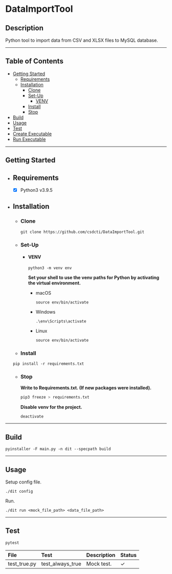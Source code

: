 # DataImportTool

## Description

Python tool to import data from CSV and XLSX files to MySQL database.

---

## Table of Contents

- [Getting Started](#getting-started)
  - [Requirements](#requirements)
  - [Installation](#installation)
    - [Clone](#clone)
    - [Set-Up](#set-up)
      - [VENV](#venv)
    - [Install](#install)
    - [Stop](#stop)
- [Build](#build)
- [Usage](#usage)
- [Test](#test)
- [Create Executable](#create-executable)
- [Run Executable](#run-executable)

---

## Getting Started

- ## Requirements

  - [x] Python3 v3.9.5

- ## Installation

  - ### Clone

    ```shell
    git clone https://github.com/csdcti/DataImportTool.git
    ```

  - ### Set-Up

    - #### VENV

      ```shell
      python3 -m venv env
      ```

      **Set your shell to use the venv paths for Python by activating the virtual environment.**

      - macOS

        ```shell
        source env/bin/activate
        ```

      - Windows

        ```shell
        .\env\Scripts\activate
        ```

      - Linux
        ```shell
        source env/bin/activate
        ```

  - ### Install

  ```python3
  pip install -r requirements.txt
  ```

  - ### Stop

    **Write to Requirements.txt. (If new packages were installed).**

    ```python
    pip3 freeze > requirements.txt
    ```

    **Disable venv for the project.**

    ```shell
    deactivate
    ```

---

## Build

```shell
pyinstaller -F main.py -n dit --specpath build
```

---

## Usage

Setup config file.

```shell
./dit config
```

Run.

```shell
./dit run <mock_file_path> <data_file_path>
```

---

## Test

```shell
pytest
```

| File         | Test             | Description | Status   |
| :----------- | :--------------- | :---------- | :------- |
| test_true.py | test_always_true | Mock test.  | &#10003; |